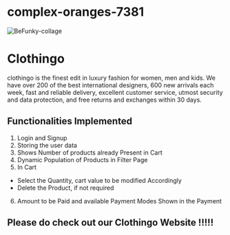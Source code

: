 # complex-oranges-7381

![BeFunky-collage](https://user-images.githubusercontent.com/104666876/208307949-419a681f-aed5-42ce-9911-f9acd87569b5.png)

# Clothingo
clothingo is the finest edit in luxury fashion for women, men and kids. We have over 200 of the best international designers, 600 new arrivals each week, fast and reliable delivery, excellent customer service, utmost security and data protection, and free returns and exchanges within 30 days.


## Functionalities Implemented

1. Login and Signup
2. Storing the user data
3. Shows Number of products already Present in Cart
4. Dynamic Population of Products in Filter Page
5. In Cart 
- Select the Quantity, cart value to be modified Accordingly
- Delete the Product, if not required
6. Amount to be Paid and available Payment Modes Shown in the Payment

## Please do check out our Clothingo Website !!!!!
